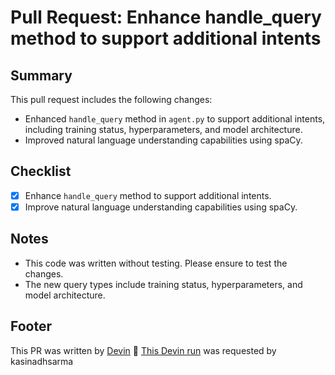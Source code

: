 # Pull Request: Enhance handle_query method to support additional intents

## Summary
This pull request includes the following changes:
- Enhanced `handle_query` method in `agent.py` to support additional intents, including training status, hyperparameters, and model architecture.
- Improved natural language understanding capabilities using spaCy.

## Checklist
- [x] Enhance `handle_query` method to support additional intents.
- [x] Improve natural language understanding capabilities using spaCy.

## Notes
- This code was written without testing. Please ensure to test the changes.
- The new query types include training status, hyperparameters, and model architecture.

## Footer
This PR was written by [Devin](https://devin.ai/) :angel:
[This Devin run](https://preview.devin.ai/devin/16ef11f302fc4d7c8fca45c3710f8baf) was requested by kasinadhsarma
